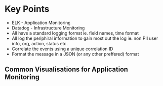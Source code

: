 # Key Points
- ELK - Application Monitoring
- Datadog - Infrastructure Monitoring
- All have a standard logging format ie. field names, time format
- All log the periphiral information to gain most out the log ie. non PII user info, org, action, status etc.
- Correlate the events using a unique correlation ID
- Format the message in a JSON (or any other preffered) format

## Common Visualisations for Application Monitoring

